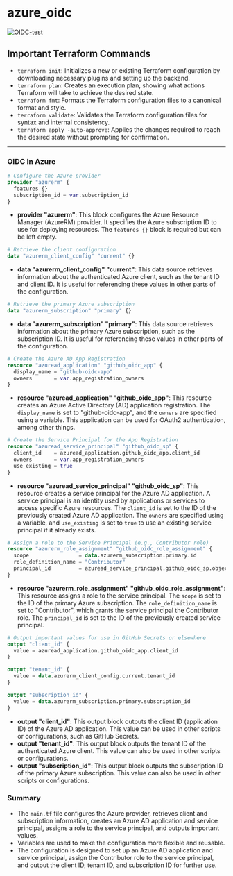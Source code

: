 # azure_oidc

[![OIDC-test](https://github.com/rahulagr96/azure_oidc/actions/workflows/oidc_test.yml/badge.svg)](https://github.com/rahulagr96/azure_oidc/actions/workflows/oidc_test.yml)

## Important Terraform Commands
- `terraform init`: Initializes a new or existing Terraform configuration by downloading necessary plugins and setting up the backend.
- `terraform plan`: Creates an execution plan, showing what actions Terraform will take to achieve the desired state.
- `terraform fmt`: Formats the Terraform configuration files to a canonical format and style.
- `terraform validate`: Validates the Terraform configuration files for syntax and internal consistency.
- `terraform apply -auto-approve`: Applies the changes required to reach the desired state without prompting for confirmation.

---

###  OIDC In Azure


```terraform
# Configure the Azure provider
provider "azurerm" {
  features {}
  subscription_id = var.subscription_id
}
```
- **provider "azurerm"**: This block configures the Azure Resource Manager (AzureRM) provider. It specifies the Azure subscription ID to use for deploying resources. The `features {}` block is required but can be left empty.

```terraform
# Retrieve the client configuration
data "azurerm_client_config" "current" {}
```
- **data "azurerm_client_config" "current"**: This data source retrieves information about the authenticated Azure client, such as the tenant ID and client ID. It is useful for referencing these values in other parts of the configuration.

```terraform
# Retrieve the primary Azure subscription
data "azurerm_subscription" "primary" {}
```
- **data "azurerm_subscription" "primary"**: This data source retrieves information about the primary Azure subscription, such as the subscription ID. It is useful for referencing these values in other parts of the configuration.

```terraform
# Create the Azure AD App Registration
resource "azuread_application" "github_oidc_app" {
  display_name = "github-oidc-app"
  owners       = var.app_registration_owners
}
```
- **resource "azuread_application" "github_oidc_app"**: This resource creates an Azure Active Directory (AD) application registration. The `display_name` is set to "github-oidc-app", and the `owners` are specified using a variable. This application can be used for OAuth2 authentication, among other things.

```terraform
# Create the Service Principal for the App Registration
resource "azuread_service_principal" "github_oidc_sp" {
  client_id    = azuread_application.github_oidc_app.client_id
  owners       = var.app_registration_owners
  use_existing = true
}
```
- **resource "azuread_service_principal" "github_oidc_sp"**: This resource creates a service principal for the Azure AD application. A service principal is an identity used by applications or services to access specific Azure resources. The `client_id` is set to the ID of the previously created Azure AD application. The `owners` are specified using a variable, and `use_existing` is set to `true` to use an existing service principal if it already exists.

```terraform
# Assign a role to the Service Principal (e.g., Contributor role)
resource "azurerm_role_assignment" "github_oidc_role_assignment" {
  scope                = data.azurerm_subscription.primary.id
  role_definition_name = "Contributor"
  principal_id         = azuread_service_principal.github_oidc_sp.object_id
}
```
- **resource "azurerm_role_assignment" "github_oidc_role_assignment"**: This resource assigns a role to the service principal. The `scope` is set to the ID of the primary Azure subscription. The `role_definition_name` is set to "Contributor", which grants the service principal the Contributor role. The `principal_id` is set to the ID of the previously created service principal.

```terraform
# Output important values for use in GitHub Secrets or elsewhere
output "client_id" {
  value = azuread_application.github_oidc_app.client_id
}

output "tenant_id" {
  value = data.azurerm_client_config.current.tenant_id
}

output "subscription_id" {
  value = data.azurerm_subscription.primary.subscription_id
}
```
- **output "client_id"**: This output block outputs the client ID (application ID) of the Azure AD application. This value can be used in other scripts or configurations, such as GitHub Secrets.
- **output "tenant_id"**: This output block outputs the tenant ID of the authenticated Azure client. This value can also be used in other scripts or configurations.
- **output "subscription_id"**: This output block outputs the subscription ID of the primary Azure subscription. This value can also be used in other scripts or configurations.

### Summary
- The `main.tf` file configures the Azure provider, retrieves client and subscription information, creates an Azure AD application and service principal, assigns a role to the service principal, and outputs important values.
- Variables are used to make the configuration more flexible and reusable.
- The configuration is designed to set up an Azure AD application and service principal, assign the Contributor role to the service principal, and output the client ID, tenant ID, and subscription ID for further use.